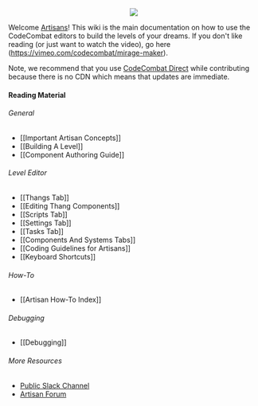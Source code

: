 <div style="text-align:center"><img src ="https://popey456963.github.io/s/CoCo.png" /></div>

Welcome [Artisans](http://codecombat.com/contribute/artisan)! This wiki is the main documentation on how to use the CodeCombat editors to build the levels of your dreams. If you don't like reading (or just want to watch the video), go here (https://vimeo.com/codecombat/mirage-maker).

Note, we recommend that you use [CodeCombat Direct](http://direct.codecombat.com) while contributing because there is no CDN which means that updates are immediate.

#### Reading Material

###### General

* [[Important Artisan Concepts]]
* [[Building A Level]]
* [[Component Authoring Guide]]

###### Level Editor

* [[Thangs Tab]]
* [[Editing Thang Components]]
* [[Scripts Tab]]
* [[Settings Tab]]
* [[Tasks Tab]]
* [[Components And Systems Tabs]]
* [[Coding Guidelines for Artisans]]
* [[Keyboard Shortcuts]]

###### How-To

* [[Artisan How-To Index]]

###### Debugging

* [[Debugging]]

###### More Resources

* [Public Slack Channel](https://coco-slack-invite.herokuapp.com/)
* [Artisan Forum](http://discourse.codecombat.com/category/artisan)